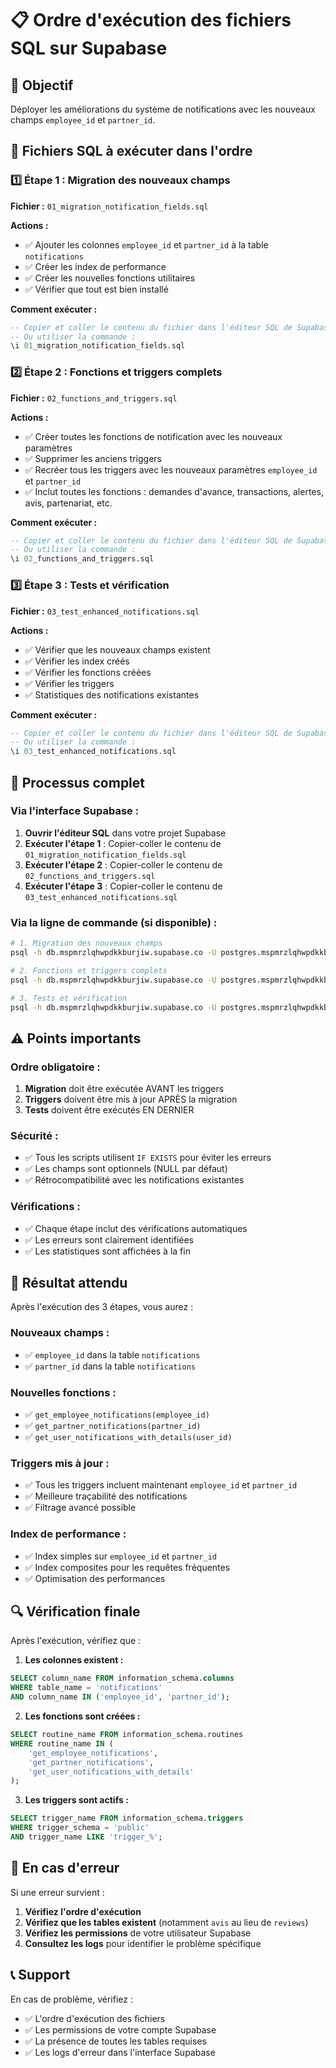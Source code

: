 # 📋 Ordre d'exécution des fichiers SQL sur Supabase

## 🎯 Objectif
Déployer les améliorations du système de notifications avec les nouveaux champs `employee_id` et `partner_id`.

## 📁 Fichiers SQL à exécuter dans l'ordre

### **1️⃣ Étape 1 : Migration des nouveaux champs**
**Fichier :** `01_migration_notification_fields.sql`

**Actions :**
- ✅ Ajouter les colonnes `employee_id` et `partner_id` à la table `notifications`
- ✅ Créer les index de performance
- ✅ Créer les nouvelles fonctions utilitaires
- ✅ Vérifier que tout est bien installé

**Comment exécuter :**
```sql
-- Copier et coller le contenu du fichier dans l'éditeur SQL de Supabase
-- Ou utiliser la commande :
\i 01_migration_notification_fields.sql
```

### **2️⃣ Étape 2 : Fonctions et triggers complets**
**Fichier :** `02_functions_and_triggers.sql`

**Actions :**
- ✅ Créer toutes les fonctions de notification avec les nouveaux paramètres
- ✅ Supprimer les anciens triggers
- ✅ Recréer tous les triggers avec les nouveaux paramètres `employee_id` et `partner_id`
- ✅ Inclut toutes les fonctions : demandes d'avance, transactions, alertes, avis, partenariat, etc.

**Comment exécuter :**
```sql
-- Copier et coller le contenu du fichier dans l'éditeur SQL de Supabase
-- Ou utiliser la commande :
\i 02_functions_and_triggers.sql
```

### **3️⃣ Étape 3 : Tests et vérification**
**Fichier :** `03_test_enhanced_notifications.sql`

**Actions :**
- ✅ Vérifier que les nouveaux champs existent
- ✅ Vérifier les index créés
- ✅ Vérifier les fonctions créées
- ✅ Vérifier les triggers
- ✅ Statistiques des notifications existantes

**Comment exécuter :**
```sql
-- Copier et coller le contenu du fichier dans l'éditeur SQL de Supabase
-- Ou utiliser la commande :
\i 03_test_enhanced_notifications.sql
```

## 🔄 Processus complet

### **Via l'interface Supabase :**

1. **Ouvrir l'éditeur SQL** dans votre projet Supabase
2. **Exécuter l'étape 1** : Copier-coller le contenu de `01_migration_notification_fields.sql`
3. **Exécuter l'étape 2** : Copier-coller le contenu de `02_functions_and_triggers.sql`
4. **Exécuter l'étape 3** : Copier-coller le contenu de `03_test_enhanced_notifications.sql`

### **Via la ligne de commande (si disponible) :**

```bash
# 1. Migration des nouveaux champs
psql -h db.mspmrzlqhwpdkkburjiw.supabase.co -U postgres.mspmrzlqhwpdkkburjiw -d postgres -f 01_migration_notification_fields.sql

# 2. Fonctions et triggers complets
psql -h db.mspmrzlqhwpdkkburjiw.supabase.co -U postgres.mspmrzlqhwpdkkburjiw -d postgres -f 02_functions_and_triggers.sql

# 3. Tests et vérification
psql -h db.mspmrzlqhwpdkkburjiw.supabase.co -U postgres.mspmrzlqhwpdkkburjiw -d postgres -f 03_test_enhanced_notifications.sql
```

## ⚠️ Points importants

### **Ordre obligatoire :**
1. **Migration** doit être exécutée AVANT les triggers
2. **Triggers** doivent être mis à jour APRÈS la migration
3. **Tests** doivent être exécutés EN DERNIER

### **Sécurité :**
- ✅ Tous les scripts utilisent `IF EXISTS` pour éviter les erreurs
- ✅ Les champs sont optionnels (NULL par défaut)
- ✅ Rétrocompatibilité avec les notifications existantes

### **Vérifications :**
- ✅ Chaque étape inclut des vérifications automatiques
- ✅ Les erreurs sont clairement identifiées
- ✅ Les statistiques sont affichées à la fin

## 🎯 Résultat attendu

Après l'exécution des 3 étapes, vous aurez :

### **Nouveaux champs :**
- ✅ `employee_id` dans la table `notifications`
- ✅ `partner_id` dans la table `notifications`

### **Nouvelles fonctions :**
- ✅ `get_employee_notifications(employee_id)`
- ✅ `get_partner_notifications(partner_id)`
- ✅ `get_user_notifications_with_details(user_id)`

### **Triggers mis à jour :**
- ✅ Tous les triggers incluent maintenant `employee_id` et `partner_id`
- ✅ Meilleure traçabilité des notifications
- ✅ Filtrage avancé possible

### **Index de performance :**
- ✅ Index simples sur `employee_id` et `partner_id`
- ✅ Index composites pour les requêtes fréquentes
- ✅ Optimisation des performances

## 🔍 Vérification finale

Après l'exécution, vérifiez que :

1. **Les colonnes existent :**
```sql
SELECT column_name FROM information_schema.columns 
WHERE table_name = 'notifications' 
AND column_name IN ('employee_id', 'partner_id');
```

2. **Les fonctions sont créées :**
```sql
SELECT routine_name FROM information_schema.routines
WHERE routine_name IN (
    'get_employee_notifications',
    'get_partner_notifications',
    'get_user_notifications_with_details'
);
```

3. **Les triggers sont actifs :**
```sql
SELECT trigger_name FROM information_schema.triggers 
WHERE trigger_schema = 'public'
AND trigger_name LIKE 'trigger_%';
```

## 🚨 En cas d'erreur

Si une erreur survient :

1. **Vérifiez l'ordre d'exécution**
2. **Vérifiez que les tables existent** (notamment `avis` au lieu de `reviews`)
3. **Vérifiez les permissions** de votre utilisateur Supabase
4. **Consultez les logs** pour identifier le problème spécifique

## 📞 Support

En cas de problème, vérifiez :
- ✅ L'ordre d'exécution des fichiers
- ✅ Les permissions de votre compte Supabase
- ✅ La présence de toutes les tables requises
- ✅ Les logs d'erreur dans l'interface Supabase 